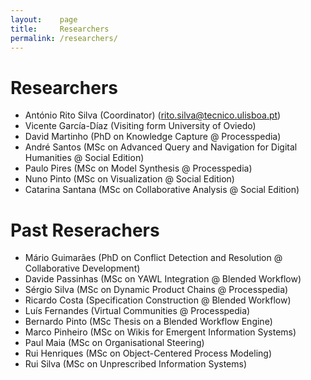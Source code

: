 ```yaml
---
layout:    page
title:     Researchers
permalink: /researchers/
---
```



# Researchers

- António Rito Silva (Coordinator) (rito.silva@tecnico.ulisboa.pt)
- Vicente García-Díaz (Visiting form University of Oviedo)
- David Martinho (PhD on Knowledge Capture @ Processpedia)
- André Santos (MSc on Advanced Query and Navigation for Digital Humanities @ Social Edition)
- Paulo Pires (MSc on Model Synthesis @ Processpedia)
- Nuno Pinto (MSc on Visualization @ Social Edition) 
- Catarina Santana (MSc on Collaborative Analysis @ Social Edition) 

# Past Reserachers

- Mário Guimarães (PhD on Conflict Detection and Resolution @ Collaborative Development)
- Davide Passinhas (MSc on YAWL Integration @ Blended Workflow)
- Sérgio Silva (MSc on Dynamic Product Chains @ Processpedia)
- Ricardo Costa (Specification Construction @ Blended Workflow)
- Luís Fernandes (Virtual Communities @ Processpedia)
- Bernardo Pinto (MSc Thesis on a Blended Workflow Engine)
- Marco Pinheiro (MSc on Wikis for Emergent Information Systems)
- Paul Maia (MSc on Organisational Steering)
- Rui Henriques (MSc on Object-Centered Process Modeling)
- Rui Silva (MSc on Unprescribed Information Systems)
